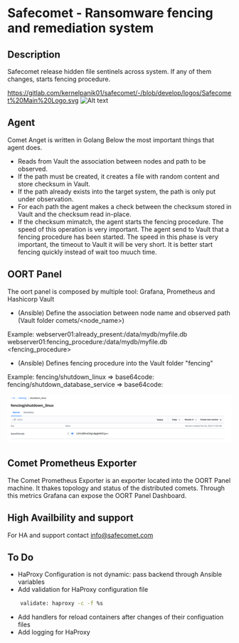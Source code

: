 # Safecomet - Ransomware fencing and remediation system

## Description

Safecomet release hidden file sentinels across system. If any of them changes, starts fencing procedure.

https://gitlab.com/kernelpanik01/safecomet/-/blob/develop/logos/Safecomet%20Main%20Logo.svg
![Alt text](./logos/main_logo.svg.svg)

## Agent

Comet Anget is written in Golang Below the most important things that agent does.

* Reads from Vault the association between nodes and path to be observed.
* If the path must be created, it creates a file with random content and store checksum in Vault.
* If the path already exists into the target system, the path is only put under observation.
* For each path the agent makes a check between the checksum stored in Vault and the checksum read in-place.
* If the checksum mimatch, the agent starts the fencing procedure. The speed of this operation is very important. The agent send to Vault that a fencing procedure has been started. The speed in this phase is very important, the timeout to Vault it will be very short. It is better start fencing quickly instead of wait too muuch time.

## OORT Panel

The oort panel is composed by multiple tool: Grafana, Prometheus and Hashicorp Vault

* (Ansible) Define the association between node name and observed path (Vault folder comets/<node_name>)

Example:
    webserver01:already_present:/data/mydb/myfile.db <checksum>
    webserver01:fencing_procedure:/data/mydb/myfile.db <fencing_procedure>

* (Ansible) Defines fencing procedure into the Vault folder "fencing"

Example:
    fencing/shutdown_linux => base64code: <base64 of shutdown command>
    fencing/shutdown_database_service => base64code: <base64 of database shutdown command>

![Alt Text](./doc_images/fencing_item_example.png)

## Comet Prometheus Exporter

The Comet Prometheus Exporter is an exporter located into the OORT Panel machine. It thakes topology and status of the distributed comets. Through this metrics Grafana can expose the OORT Panel Dashboard.

## High Availbility and support

For HA and support contact info@safecomet.com

## To Do

* HaProxy Configuration is not dynamic: pass backend through Ansible variables
* Add validation for HaProxy configuration file

```bash
    validate: haproxy -c -f %s
```
* Add handlers for reload containers after changes of their configuation files
* Add logging for HaProxy